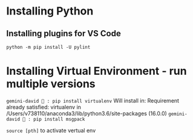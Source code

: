 # Installing Python

## Installing plugins for VS Code

`python -m pip install -U pylint`

# Installing Virtual Environment - run multiple versions

`gemini-david 🌴 : pip install virtualenv`
Will install in: Requirement already satisfied: virtualenv in /Users/v738110/anaconda3/lib/python3.6/site-packages (16.0.0)
`gemini-david 🌴 : pip install msgpack`

`source [pth]` to activate vertual env